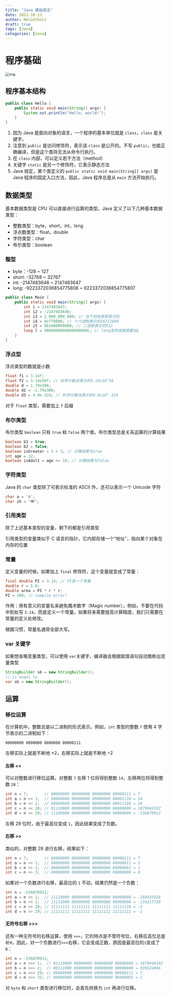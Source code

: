 ```yaml
---
title: "Java 基础语法"
date: 2021-10-23
author: MelonCholi
draft: true
tags: [Java]
categories: [Java]
---
```


# 程序基础

<img src="http://markdown-1303167219.cos.ap-shanghai.myqcloud.com/662E827A-FA32-4464-B0BD-40087F429E98.jpg" alt="img" style="zoom:77%;" />

## 程序基本结构

```java
public class Hello {
    public static void main(String[] args) {
        System.out.println("Hello, world!");
    }
}
```

1. 因为 Java 是面向对象的语言，一个程序的基本单位就是 `class`，`class` 是关键字。
2. 注意到 `public` 是访问修饰符，表示该 `class` 是公开的。不写 `public`，也能正确编译，但是这个类将无法从命令行执行。
3. 在 `class` 内部，可以定义若干方法（method）
4. 关键字 `static` 是另一个修饰符，它表示静态方法
5. Java 规定，某个类定义的 `public static void main(String[] args)` 是 Java 程序的固定入口方法，因此，Java 程序总是从 `main` 方法开始执行。

## 数据类型

基本数据类型是 CPU 可以直接进行运算的类型。Java 定义了以下几种基本数据类型：

- 整数类型：byte，short，int，long
- 浮点数类型：float，double
- 字符类型：char
- 布尔类型：boolean

### 整型 

- byte：-128 ~ 127
- short: -32768 ~ 32767
- int: -2147483648 ~ 2147483647
- long: -9223372036854775808 ~ 9223372036854775807

```java
public class Main {
    public static void main(String[] args) {
        int i = 2147483647;
        int i2 = -2147483648;
        int i3 = 2_000_000_000; // 加下划线更容易识别
        int i4 = 0xff0000; // 十六进制表示的16711680
        int i5 = 0b1000000000; // 二进制表示的512
        long l = 9000000000000000000L; // long型的结尾需要加L
    }
}
```

### 浮点型

浮点类型的数就是小数

```java
float f1 = 3.14f;
float f2 = 3.14e38f; // 科学计数法表示的3.14x10^38
double d = 1.79e308;
double d2 = -1.79e308;
double d3 = 4.9e-324; // 科学计数法表示的4.9x10^-324
```

对于 `float` 类型，需要加上 `f` 后缀

### 布尔类型

布尔类型 `boolean` 只有 `true` 和 `false` 两个值，布尔类型总是关系运算的计算结果

```java
boolean b1 = true;
boolean b2 = false;
boolean isGreater = 5 > 3; // 计算结果为true
int age = 12;
boolean isAdult = age >= 18; // 计算结果为false
```

### 字符类型

Java 的 `char` 类型除了可表示标准的 ASCII 外，还可以表示一个 Unicode 字符

```Java
char a = 'A';
char zh = '中';
```

### 引用类型

除了上述基本类型的变量，剩下的都是引用类型

引用类型的变量类似于 C 语言的指针，它内部存储一个“地址”，指向某个对象在内存的位置

### 常量

定义变量的时候，如果加上 `final` 修饰符，这个变量就变成了常量：

```java
final double PI = 3.14; // PI是一个常量
double r = 5.0;
double area = PI * r * r;
PI = 300; // compile error!
```

作用：用有意义的变量名来避免魔术数字（Magic number），例如，不要在代码中到处写 `3.14`，而是定义一个常量。如果将来需要提高计算精度，我们只需要在常量的定义处修改。

根据习惯，常量名通常全部大写。

### var 关键字

如果想省略变量类型，可以使用 `var`关键字，编译器会根据赋值语句自动推断出变量类型

```java
StringBuilder sb = new StringBuilder();
// is euqal to
var sb = new StringBuilder();
```

## 运算

### 移位运算

在计算机中，整数总是以二进制的形式表示。例如，`int` 类型的整数 `7` 使用 4 字节表示的二进制如下：

```ascii
00000000 0000000 0000000 00000111
```

左移实际上就是不断地 ×2，右移实际上就是不断地 ÷2

#### 左移 <<

可以对整数进行移位运算。对整数 `7` 左移 1 位将得到整数 `14`，左移两位将得到整数 `28`：

```java
int n = 7;       // 00000000 00000000 00000000 00000111 = 7
int a = n << 1;  // 00000000 00000000 00000000 00001110 = 14
int b = n << 2;  // 00000000 00000000 00000000 00011100 = 28
int c = n << 28; // 01110000 00000000 00000000 00000000 = 1879048192
int d = n << 29; // 11100000 00000000 00000000 00000000 = -536870912
```

左移 29 位时，由于最高位变成 `1`，因此结果变成了负数。

#### 右移 >> 

类似的，对整数 28 进行右移，结果如下：

```java
int n = 7;       // 00000000 00000000 00000000 00000111 = 7
int a = n >> 1;  // 00000000 00000000 00000000 00000011 = 3
int b = n >> 2;  // 00000000 00000000 00000000 00000001 = 1
int c = n >> 3;  // 00000000 00000000 00000000 00000000 = 0
```

如果对一个负数进行右移，最高位的  `1`  不动，结果仍然是一个负数：

```java
int n = -536870912;
int a = n >> 1;  // 11110000 00000000 00000000 00000000 = -268435456
int b = n >> 2;  // 11111000 00000000 00000000 00000000 = -134217728
int c = n >> 28; // 11111111 11111111 11111111 11111110 = -2
int d = n >> 29; // 11111111 11111111 11111111 11111111 = -1
```

#### 无符号右移 >>>

还有一种无符号的右移运算，使用 `>>>`，它的特点是不管符号位，右移后高位总是补`0`，因此，对一个负数进行`>>>`右移，它会变成正数，原因是最高位的`1`变成了`0`：

```java
int n = -536870912;
int a = n >>> 1;  // 01110000 00000000 00000000 00000000 = 1879048192
int b = n >>> 2;  // 00111000 00000000 00000000 00000000 = 939524096
int c = n >>> 29; // 00000000 00000000 00000000 00000111 = 7
int d = n >>> 31; // 00000000 00000000 00000000 00000001 = 1
```

对 `byte` 和 `short` 类型进行移位时，会首先转换为 `int` 再进行位移。

